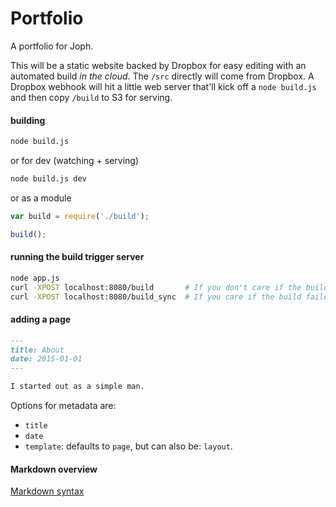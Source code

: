 # Portfolio

A portfolio for Joph.

This will be a static website backed by Dropbox for easy editing with an automated build *in the cloud*. The `/src` directly will come from Dropbox. A Dropbox webhook will hit a little web server that'll kick off a `node build.js` and then copy `/build` to S3 for serving.

#### building

```bash
node build.js
```

or for dev (watching + serving)

```bash
node build.js dev
```

or as a module

```javascript
var build = require('./build');

build();
```

#### running the build trigger server

```bash
node app.js
curl -XPOST localhost:8080/build       # If you don't care if the build failed
curl -XPOST localhost:8080/build_sync  # If you care if the build failed
```

#### adding a page

```markdown
---
title: About
date: 2015-01-01
---

I started out as a simple man.
```

Options for metadata are:

* `title`
* `date`
* `template`: defaults to `page`, but can also be: `layout`.

#### Markdown overview

[Markdown syntax](http://daringfireball.net/projects/markdown/syntax)

